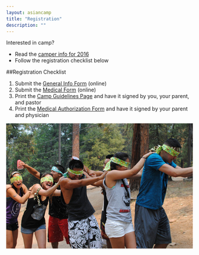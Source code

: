 ```yaml
---
layout: asiancamp
title: "Registration"
description: ""
---
```


Interested in camp?

* Read the [camper info for 2016](/assets/docs/ACCamperAppInfoforwebsite2016.docx)
* Follow the registration checklist below

##Registration Checklist
1. Submit the [General Info Form](https://goo.gl/Ojb332) (online)
2. Submit the [Medical Form](https://goo.gl/W5M55d) (online)
3. Print the [Camp Guidelines Page](/assets/docs/ACCampGuidelines2016.pdf) and have it signed by you, your parent, and pastor
4.  Print the [Medical Authorization Form](/assets/docs/ACMedicalAuthorizationForm2016.pdf)  and have it signed by your parent and physician

<img class="img-rounded" src="/assets/img/asiancamp/Registration.jpg">
